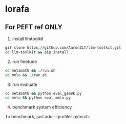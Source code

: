 # lorafa

## For PEFT ref ONLY

1. install llmtoolkit

```bash
git clone https://github.com/AaronZLT/llm-toolkit.git
cd llm-toolkit && pip install .
```

2. run finetune

```bash
cd metamath && ./run.sh
cd mmlu && ./run.sh
```

3. run evaluate

```bash
cd metamath && python eval_gsm8k.py
cd mmlu && python eval_mmlu.py
```

4. benchmark system efficiency

To benchmark, just add --profiler pytorch.

